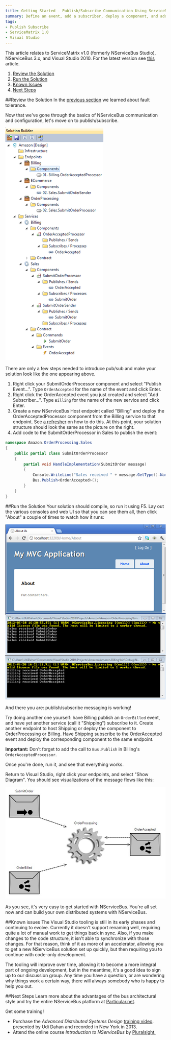 ```yaml
---
title: Getting Started - Publish/Subscribe Communication Using ServiceMatrix v1.0
summary: Define an event, add a subscriber, deploy a component, and add code to publisher and subscriber.
tags:
- Publish Subscribe
- ServiceMatrix 1.0
- Visual Studio
---
```


This article relates to ServiceMatrix v1.0 (formerly NServiceBus Studio), NServiceBus 3.x, and Visual Studio 2010.  For the latest version see [this](getting-started-with-nservicebus-using-servicematrix-2.0-publish-subscribe.md "ServiceMatrix 2.0 Publish Subscribe") article.

1. [Review the Solution](#review-the-solution)
2. [Run the Solution](#run-the-solution)
3. [Known Issues](#known-issues)
4. [Next Steps](#next-steps)

##Review the Solution
In the [previous section](getting-started-fault-tolerance-servicematrix-1.0.md) we learned about fault tolerance.

Now that we've gone through the basics of NServiceBus communication and configuration, let's move on to publish/subscribe.

![Full Solution Builder](images/1.0/GettingStarted11.png)

There are only a few steps needed to introduce pub/sub and make your solution look like the one appearing above.

1.  Right click your SubmitOrderProcessor component and select "Publish Event...". Type `OrderAccepted` for the name of the event and click Enter.
2.  Right click the OrderAccepted event you just created and select "Add Subscriber...". Type `Billing` for the name of the new service and click Enter.
3.  Create a new NServiceBus Host endpoint called "Billing" and deploy the OrderAcceptedProcessor component from the Billing service to that endpoint. See [a refresher](getting-started-creating-a-new-project-servicematrix-1.0.md) on how to do this. At this point, your solution structure should look the same as the picture on the right.
4.  Add code to the SubmitOrderProcessor in Sales to publish the event:

```C#
namespace Amazon.OrderProcessing.Sales
{
    public partial class SubmitOrderProcessor
    {
        partial void HandleImplementation(SubmitOrder message)
        {
            Console.WriteLine("Sales received " + message.GetType().Name);
            Bus.Publish<OrderAccepted>();
        }
    }
}
```

##Run the Solution
Your solution should compile, so run it using F5.
Lay out the various consoles and web UI so that you can see them all, then click "About" a couple of times to watch how it runs:

![Running Pub/Sub](images/1.0/GettingStarted12.png)

And there you are: publish/subscribe messaging is working!

Try doing another one yourself: have Billing publish an `OrderBilled` event, and have yet another service (call it "Shipping") subscribe to it. Create another endpoint to host Shipping or deploy the component to OrderProcessing or Billing. Have Shipping subscribe to the OrderAccepted event and deploy the corresponding component to the same endpoint.

**Important:** Don't forget to add the call to `Bus.Publish` in Billing's `OrderAcceptedProcessor`.

Once you're done, run it, and see that everything works.

Return to Visual Studio, right click your endpoints, and select "Show Diagram". You should see visualizations of the message flows like this:

![Endpoint message flow](images/1.0/GettingStarted13.jpg)

As you see, it's very easy to get started with NServiceBus. You're all set now and can build your own distributed systems with NServiceBus.

##Known issues
The Visual Studio tooling is still in its early phases and continuing to evolve. Currently it doesn't support renaming well, requiring quite a lot of manual work to get things back in sync. Also, if you make changes to the code structure, it isn't able to synchronize with those changes. For that reason, think of it as more of an accelerator, allowing you to get a new NServiceBus solution set up quickly, but then requiring you to continue with code-only development.

The tooling will improve over time, allowing it to become a more integral part of ongoing development, but in the meantime, it's a good idea to sign up to our discussion group. Any time you have a question, or are wondering why things work a certain way, there will always somebody who is happy to help you out.

##Next Steps
Learn more about the advantages of the bus architectural style and try the entire NServiceBus platform at [Particular.net](http://docs.particular.net "Particular Docs"). 
 
Get some training!
- Purchase the *Advanced Distributed Systems Design* [training video](http://particular.net/adsd "ADSD Training Video"). presented by Udi Dahan and recorded in New York in 2013. 
- Attend the online course *Introduction to NServiceBus* by [Pluralsight.](http://pluralsight.com/training/Courses/TableOfContents/nservicebus "Pluralsight")
